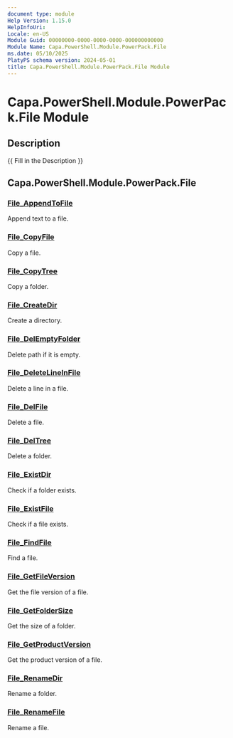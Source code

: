 ```yaml
---
document type: module
Help Version: 1.15.0
HelpInfoUri: 
Locale: en-US
Module Guid: 00000000-0000-0000-0000-000000000000
Module Name: Capa.PowerShell.Module.PowerPack.File
ms.date: 05/10/2025
PlatyPS schema version: 2024-05-01
title: Capa.PowerShell.Module.PowerPack.File Module
---
```


# Capa.PowerShell.Module.PowerPack.File Module

## Description

{{ Fill in the Description }}

## Capa.PowerShell.Module.PowerPack.File

### [File_AppendToFile](File_AppendToFile.md)

Append text to a file.

### [File_CopyFile](File_CopyFile.md)

Copy a file.

### [File_CopyTree](File_CopyTree.md)

Copy a folder.

### [File_CreateDir](File_CreateDir.md)

Create a directory.

### [File_DelEmptyFolder](File_DelEmptyFolder.md)

Delete path if it is empty.

### [File_DeleteLineInFile](File_DeleteLineInFile.md)

Delete a line in a file.

### [File_DelFile](File_DelFile.md)

Delete a file.

### [File_DelTree](File_DelTree.md)

Delete a folder.

### [File_ExistDir](File_ExistDir.md)

Check if a folder exists.

### [File_ExistFile](File_ExistFile.md)

Check if a file exists.

### [File_FindFile](File_FindFile.md)

Find a file.

### [File_GetFileVersion](File_GetFileVersion.md)

Get the file version of a file.

### [File_GetFolderSize](File_GetFolderSize.md)

Get the size of a folder.

### [File_GetProductVersion](File_GetProductVersion.md)

Get the product version of a file.

### [File_RenameDir](File_RenameDir.md)

Rename a folder.

### [File_RenameFile](File_RenameFile.md)

Rename a file.

